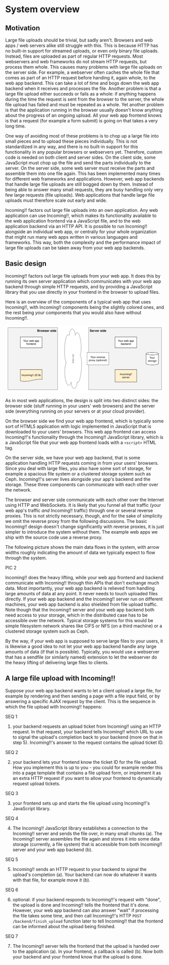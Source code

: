 System overview
===============

Motivation
----------

Large file uploads should be trivial, but sadly aren't. Browsers and web apps / web servers alike still struggle with this. This is because HTTP has no built-in support for streamed uploads, or even only binary file uploads. Instead, files are uploaded as part of regular HTTP requests. Most webservers and web frameworks do not stream HTTP requests, but process them whole. This causes many problems with large file uploads on the server side. For example, a webserver often caches the whole file that comes as part of an HTTP request before handing it, again whole, to the web app backend. This can take a lot of time and bogs down the web app backend when it receives and processes the file. Another problem is that a large file upload either succeeds or fails as a whole: if anything happens during the time the request is sent from the browser to the server, the whole file upload has failed and must be repeated as a whole. Yet another problem is that the application running in the browser usually doesn't know anything about the progress of an ongoing upload. All your web app frontend knows is that a request (for example a form submit) is going on that takes a very long time.

One way of avoiding most of these problems is to chop up a large file into small pieces and to upload these pieces individually. This is not standardized in any way, and there is no built-in support for this functionality in any popular browsers or webservers yet. Therefore, custom code is needed on both client and server sides. On the client side, some JavaScript must chop up the file and send the parts individually to the server. On the server side, some web server must receive the parts and assemble them into one file again. This has been implemented many times for different web frameworks and applications. However, web app backends that handle large file uploads are still bogged down by them. Instead of being able to answer many small requests, they are busy handling only very few large requests (file uploads). Web applications that handle large file uploads must therefore scale out early and wide. 

Incoming!! factors out large file uploads into an own application. Any web application can use Incoming!!, which makes its functionality available to the web application frontend via a JavaScript file, and to the web application backend via an HTTP API. It is possible to run Incoming!! alongside an individual web app, or centrally for your whole organization that might run many web apps written in various languages and frameworks. This way, both the complexity and the performance impact of large file uploads can be taken away from your web app backends.


Basic design
------------

Incoming!! factors out large file uploads from your web app. It does this by running its own server application which communicates with your web app backend through simple HTTP requests, and by providing a JavaScript library that you use directly in your frontend in the browser to upload files.

Here is an overview of the components of a typical web app that uses Incoming!!, with Incoming!! components being the slightly colored ones, and the rest being *your* components that you would also have without Incoming!!.

![components][fig-components]

As in most web applications, the design is split into two distinct sides: the browser side (stuff running in your users' web browsers) and the server side (everything running on your servers or at your cloud provider).

On the browser side we find your web app frontend, which is typically some sort of HTML5 application with logic implemented in JavaScript that is downloaded to your users' browsers. This web app frontend can access Incoming!!'s functionality through the Incoming!! JavaScript library, which is a JavaScript file that your web app frontend loads with a `<script>` HTML tag.

On the server side, we have your web app backend, that is some application handling HTTP requests coming in from your users' browsers. Since you deal with large files, you also have some sort of storage, for example a spacious file system or a clustered storage system such as Ceph. Incoming!!'s server lives alongside your app's backend and the storage. These three components can communicate with each other over the network.

The browser and server side communicate with each other over the Internet using HTTP and WebSockets. It is likely that you funnel all that traffic (your web app's traffic *and* Incoming!! traffic) through one or several reverse proxies. This is not strictly necessary, though, and for the sake of simplicity we omit the reverse proxy from the following discussions. The basic Incoming!! design doesn't change significantly with reverse proxies, it is just simpler to introduce the system without them. The example web apps we ship with the source code use a reverse proxy.

The following picture shows the main data flows in the system, with arrow widths roughly indicating the amount of data we typically expect to flow through the system.

PIC 2

Incoming!! does the heavy lifting, while your web app frontend and backend communicate with Incoming!! through thin APIs that don't exchange much data. Most importantly, your web app backend is relieved from handling large amounts of data at any point. It never needs to touch uploaded files directly. If your web app backend and the Incoming!! server run on different machines, your web app backend is also shielded from file upload traffic. Note though that the Incoming!! server and your web app backend both need access to your storage, which in the distributed case has to be accessible over the network. Typical storage systems for this would be simple filesystem network shares like CIFS or NFS (on a third machine) or a clustered storage system such as Ceph.

By the way, if your web app is supposed to serve large files to your users, it is likewise a good idea to not let your web app backend handle any large amounts of data (if that is possible). Typically, you would use a webserver that has a sendfile (or similarly named) extension to let the webserver do the heavy lifting of delivering large files to clients.


A large file upload with Incoming!!
-----------------------------------

Suppose your web app backend wants to let a client upload a large file, for example by rendering and then sending a page with a file input field, or by answering a specific AJAX request by the client. This is the sequence in which the file upload with Incoming!! happens:


SEQ 1

1. your backend requests an upload ticket from Incoming!! using an HTTP request. In that request, your backend tells Incoming!! which URL to use to signal the upload's completion back to your backend (more on that in step 5). Incoming!!'s answer to the request contains the upload ticket ID.

SEQ 2

2. your backend lets your frontend know the ticket ID for the file upload. How you implement this is up to you - you could for example render this into a page template that contains a file upload form, or implement it as an extra HTTP request if you want to allow your frontend to dynamically request upload tickets.

SEQ 3

3. your frontend sets up and starts the file upload using Incoming!!'s JavaScript library.

SEQ 4

4. The Incoming!! JavaScript library establishes a connection to the Incoming!! server and sends the file over, in many small chunks (a). The Incoming!! server assembles the file again and stores it into some data storage (currently, a file system) that is accessible from both Incoming!! server and your web app backend (b).

SEQ 5

5. Incoming!! sends an HTTP request to your backend to signal the upload's completion (a). Your backend can now do whatever it wants with that file, for example move it (b).

SEQ 6

6. optional: if your backend responds to Incoming!!'s request with "done", the upload is done and Incoming!! tells the frontend that it's done. However, your web app backend can also answer "wait" if processing the file takes some time, and then call Incoming!!'s HTTP `POST /backend/finish_upload` function later to tell Incoming!! that the frontend can be informed about the upload being finished.

SEQ 7

7. The Incoming!! server tells the frontend that the upload is handed over to the application (a). In your frontend, a callback is called (b). Now both your backend and your frontend know that the upload is done.

[fig-components]: figures/components.svg
